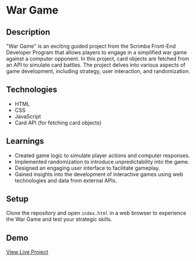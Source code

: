 # War Game

## Description
"War Game" is an exciting guided project from the Scrimba Front-End Developer Program that allows players to engage in a simplified war game against a computer opponent. In this project, card objects are fetched from an API to simulate card battles. The project delves into various aspects of game development, including strategy, user interaction, and randomization.

## Technologies
- HTML
- CSS
- JavaScript
- Card API (for fetching card objects)

## Learnings
- Created game logic to simulate player actions and computer responses.
- Implemented randomization to introduce unpredictability into the game.
- Designed an engaging user interface to facilitate gameplay.
- Gained insights into the development of interactive games using web technologies and data from external APIs.

## Setup
Clone the repository and open `index.html` in a web browser to experience the War Game and test your strategic skills.

## Demo
[View Live Project](#)

